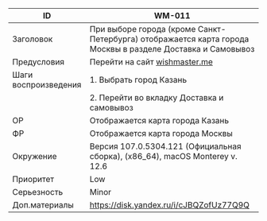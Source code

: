 |ID|WM-011|
|---|---|
|Заголовок|При выборе города (кроме Санкт-Петербурга) отображается карта города Москвы в разделе Доставка и Самовывоз|
|Предусловия|Перейти на сайт [wishmaster.me](https://wishmaster.me/)|
|Шаги воспроизведения| 1. Выбрать город Казань| 
||2. Перейти во вкладку Доставка и самовывоз|
|ОР|Отображается карта города Казань|
|ФР|Отображается карта города Москвы|
|Окружение|Версия 107.0.5304.121 (Официальная сборка), (x86_64), macOS Monterey v. 12.6|
|Приоритет|Low|
|Серьезность|Minor|
|Доп.материалы|https://disk.yandex.ru/i/cJBQZofUz77Q9Q|